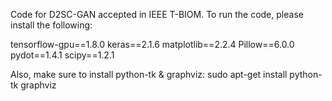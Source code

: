 Code for D2SC-GAN accepted in IEEE T-BIOM.
To run the code, please install the following:

tensorflow-gpu==1.8.0
keras==2.1.6
matplotlib==2.2.4
Pillow==6.0.0
pydot==1.4.1
scipy==1.2.1

Also, make sure to install python-tk & graphviz: sudo apt-get install python-tk graphviz
